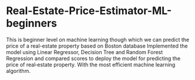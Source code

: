 # Real-Estate-Price-Estimator-ML-beginners
This is beginner level on machine learning though which we can predict the price of a real-estate property based on Boston database
Implemented the model using Linear Regressor, Decision Tree and Random Forest Regression and compared scores to deploy
the model for predicting the price of real‐estate property. With the most efficient machine learning algorithm.
